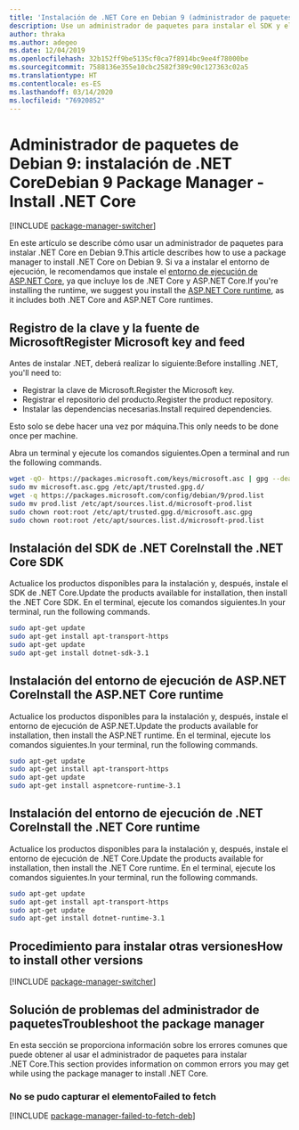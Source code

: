 ```yaml
---
title: 'Instalación de .NET Core en Debian 9 (administrador de paquetes): .NET Core'
description: Use un administrador de paquetes para instalar el SDK y el entorno de ejecución de .NET Core en Debian 9.
author: thraka
ms.author: adegeo
ms.date: 12/04/2019
ms.openlocfilehash: 32b152ff9be5135cf0ca7f8914bc9ee4f78000be
ms.sourcegitcommit: 7588136e355e10cbc2582f389c90c127363c02a5
ms.translationtype: HT
ms.contentlocale: es-ES
ms.lasthandoff: 03/14/2020
ms.locfileid: "76920852"
---
```

# <a name="debian-9-package-manager---install-net-core"></a><span data-ttu-id="f640b-103">Administrador de paquetes de Debian 9: instalación de .NET Core</span><span class="sxs-lookup"><span data-stu-id="f640b-103">Debian 9 Package Manager - Install .NET Core</span></span>

[!INCLUDE [package-manager-switcher](./includes/package-manager-switcher.md)]

<span data-ttu-id="f640b-104">En este artículo se describe cómo usar un administrador de paquetes para instalar .NET Core en Debian 9.</span><span class="sxs-lookup"><span data-stu-id="f640b-104">This article describes how to use a package manager to install .NET Core on Debian 9.</span></span> <span data-ttu-id="f640b-105">Si va a instalar el entorno de ejecución, le recomendamos que instale el [entorno de ejecución de ASP.NET Core](#install-the-aspnet-core-runtime), ya que incluye los de .NET Core y ASP.NET Core.</span><span class="sxs-lookup"><span data-stu-id="f640b-105">If you're installing the runtime, we suggest you install the [ASP.NET Core runtime](#install-the-aspnet-core-runtime), as it includes both .NET Core and ASP.NET Core runtimes.</span></span>

## <a name="register-microsoft-key-and-feed"></a><span data-ttu-id="f640b-106">Registro de la clave y la fuente de Microsoft</span><span class="sxs-lookup"><span data-stu-id="f640b-106">Register Microsoft key and feed</span></span>

<span data-ttu-id="f640b-107">Antes de instalar .NET, deberá realizar lo siguiente:</span><span class="sxs-lookup"><span data-stu-id="f640b-107">Before installing .NET, you'll need to:</span></span>

- <span data-ttu-id="f640b-108">Registrar la clave de Microsoft.</span><span class="sxs-lookup"><span data-stu-id="f640b-108">Register the Microsoft key.</span></span>
- <span data-ttu-id="f640b-109">Registrar el repositorio del producto.</span><span class="sxs-lookup"><span data-stu-id="f640b-109">Register the product repository.</span></span>
- <span data-ttu-id="f640b-110">Instalar las dependencias necesarias.</span><span class="sxs-lookup"><span data-stu-id="f640b-110">Install required dependencies.</span></span>

<span data-ttu-id="f640b-111">Esto solo se debe hacer una vez por máquina.</span><span class="sxs-lookup"><span data-stu-id="f640b-111">This only needs to be done once per machine.</span></span>

<span data-ttu-id="f640b-112">Abra un terminal y ejecute los comandos siguientes.</span><span class="sxs-lookup"><span data-stu-id="f640b-112">Open a terminal and run the following commands.</span></span>

```bash
wget -qO- https://packages.microsoft.com/keys/microsoft.asc | gpg --dearmor > microsoft.asc.gpg
sudo mv microsoft.asc.gpg /etc/apt/trusted.gpg.d/
wget -q https://packages.microsoft.com/config/debian/9/prod.list
sudo mv prod.list /etc/apt/sources.list.d/microsoft-prod.list
sudo chown root:root /etc/apt/trusted.gpg.d/microsoft.asc.gpg
sudo chown root:root /etc/apt/sources.list.d/microsoft-prod.list
```

## <a name="install-the-net-core-sdk"></a><span data-ttu-id="f640b-113">Instalación del SDK de .NET Core</span><span class="sxs-lookup"><span data-stu-id="f640b-113">Install the .NET Core SDK</span></span>

<span data-ttu-id="f640b-114">Actualice los productos disponibles para la instalación y, después, instale el SDK de .NET Core.</span><span class="sxs-lookup"><span data-stu-id="f640b-114">Update the products available for installation, then install the .NET Core SDK.</span></span> <span data-ttu-id="f640b-115">En el terminal, ejecute los comandos siguientes.</span><span class="sxs-lookup"><span data-stu-id="f640b-115">In your terminal, run the following commands.</span></span>

```bash
sudo apt-get update
sudo apt-get install apt-transport-https
sudo apt-get update
sudo apt-get install dotnet-sdk-3.1
```

## <a name="install-the-aspnet-core-runtime"></a><span data-ttu-id="f640b-116">Instalación del entorno de ejecución de ASP.NET Core</span><span class="sxs-lookup"><span data-stu-id="f640b-116">Install the ASP.NET Core runtime</span></span>

<span data-ttu-id="f640b-117">Actualice los productos disponibles para la instalación y, después, instale el entorno de ejecución de ASP.NET.</span><span class="sxs-lookup"><span data-stu-id="f640b-117">Update the products available for installation, then install the ASP.NET runtime.</span></span> <span data-ttu-id="f640b-118">En el terminal, ejecute los comandos siguientes.</span><span class="sxs-lookup"><span data-stu-id="f640b-118">In your terminal, run the following commands.</span></span>

```bash
sudo apt-get update
sudo apt-get install apt-transport-https
sudo apt-get update
sudo apt-get install aspnetcore-runtime-3.1
```

## <a name="install-the-net-core-runtime"></a><span data-ttu-id="f640b-119">Instalación del entorno de ejecución de .NET Core</span><span class="sxs-lookup"><span data-stu-id="f640b-119">Install the .NET Core runtime</span></span>

<span data-ttu-id="f640b-120">Actualice los productos disponibles para la instalación y, después, instale el entorno de ejecución de .NET Core.</span><span class="sxs-lookup"><span data-stu-id="f640b-120">Update the products available for installation, then install the .NET Core runtime.</span></span> <span data-ttu-id="f640b-121">En el terminal, ejecute los comandos siguientes.</span><span class="sxs-lookup"><span data-stu-id="f640b-121">In your terminal, run the following commands.</span></span>

```bash
sudo apt-get update
sudo apt-get install apt-transport-https
sudo apt-get update
sudo apt-get install dotnet-runtime-3.1
```

## <a name="how-to-install-other-versions"></a><span data-ttu-id="f640b-122">Procedimiento para instalar otras versiones</span><span class="sxs-lookup"><span data-stu-id="f640b-122">How to install other versions</span></span>

[!INCLUDE [package-manager-switcher](./includes/package-manager-heading-hack-pkgname.md)]

## <a name="troubleshoot-the-package-manager"></a><span data-ttu-id="f640b-123">Solución de problemas del administrador de paquetes</span><span class="sxs-lookup"><span data-stu-id="f640b-123">Troubleshoot the package manager</span></span>

<span data-ttu-id="f640b-124">En esta sección se proporciona información sobre los errores comunes que puede obtener al usar el administrador de paquetes para instalar .NET Core.</span><span class="sxs-lookup"><span data-stu-id="f640b-124">This section provides information on common errors you may get while using the package manager to install .NET Core.</span></span>

### <a name="failed-to-fetch"></a><span data-ttu-id="f640b-125">No se pudo capturar el elemento</span><span class="sxs-lookup"><span data-stu-id="f640b-125">Failed to fetch</span></span>

[!INCLUDE [package-manager-failed-to-fetch-deb](includes/package-manager-failed-to-fetch-deb.md)]
